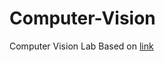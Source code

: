 # Computer-Vision
Computer Vision Lab
Based on [link](https://staff.fnwi.uva.nl/r.vandenboomgaard/IPCV20172018/20172018/LabExercises/index.html)
